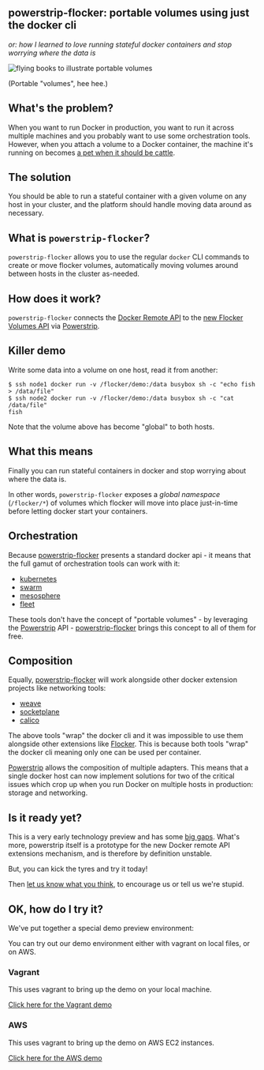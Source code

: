 ## powerstrip-flocker: portable volumes using just the docker cli
*or: how I learned to love running stateful docker containers and stop worrying where the data is*

![flying books to illustrate portable volumes](resources/flying_books.jpg)

(Portable "volumes", hee hee.)

## What's the problem?

When you want to run Docker in production, you want to run it across multiple machines and you probably want to use some orchestration tools.
However, when you attach a volume to a Docker container, the machine it's running on becomes [a pet when it should be cattle](http://www.theregister.co.uk/2013/03/18/servers_pets_or_cattle_cern/).

## The solution

You should be able to run a stateful container with a given volume on any host in your cluster, and the platform should handle moving data around as necessary.

## What is `powerstrip-flocker`?

`powerstrip-flocker` allows you to use the regular `docker` CLI commands to create or move flocker volumes, automatically moving volumes around between hosts in the cluster as-needed.

## How does it work?

`powerstrip-flocker` connects the [Docker Remote API](https://docs.docker.com/reference/api/docker_remote_api/) to the [new Flocker Volumes API](http://doc-dev.clusterhq.com/advanced/api.html) via [Powerstrip](https://github.com/clusterhq/powerstrip).

## Killer demo

Write some data into a volume on one host, read it from another:

```
$ ssh node1 docker run -v /flocker/demo:/data busybox sh -c "echo fish > /data/file"
$ ssh node2 docker run -v /flocker/demo:/data busybox sh -c "cat /data/file"
fish
```

Note that the volume above has become "global" to both hosts.

## What this means

Finally you can run stateful containers in docker and stop worrying about where the data is.

In other words, `powerstrip-flocker` exposes a *global namespace* (`/flocker/*`) of volumes which flocker will move into place just-in-time before letting docker start your containers.

## Orchestration

Because [powerstrip-flocker](https://github.com/ClusterHQ/powerstrip-flocker) presents a standard docker api - it means that the full gamut of orchestration tools can work with it:

 * [kubernetes](https://github.com/googlecloudplatform/kubernetes)
 * [swarm](https://github.com/docker/swarm/)
 * [mesosphere](https://github.com/mesosphere/marathon)
 * [fleet](https://github.com/coreos/fleet)

These tools don't have the concept of "portable volumes" - by leveraging the [Powerstrip](https://github.com/ClusterHQ/powerstrip) API - [powerstrip-flocker](https://github.com/ClusterHQ/powerstrip-flocker) brings this concept to all of them for free.

## Composition

Equally, [powerstrip-flocker](https://github.com/ClusterHQ/powerstrip-flocker) will work alongside other docker extension projects like networking tools:

 * [weave](https://github.com/zettio/weave)
 * [socketplane](https://github.com/socketplane/socketplane)
 * [calico](https://github.com/Metaswitch/calico)

The above tools "wrap" the docker cli and it was impossible to use them alongside other extensions like [Flocker](https://github.com/ClusterHQ/flocker).
This is because both tools "wrap" the docker cli meaning only one can be used per container.

[Powerstrip](https://github.com/ClusterHQ/powerstrip) allows the composition of multiple adapters.
This means that a single docker host can now implement solutions for two of the critical issues which crop up when you run Docker on multiple hosts in production: storage and networking.

## Is it ready yet?

This is a very early technology preview and has some [big gaps](https://github.com/ClusterHQ/powerstrip-flocker/issues).
What's more, powerstrip itself is a prototype for the new Docker remote API extensions mechanism, and is therefore by definition unstable.

But, you can kick the tyres and try it today!

Then [let us know what you think](https://github.com/ClusterHQ/powerstrip-flocker/issues/new), to encourage us or tell us we're stupid.

## OK, how do I try it?

We've put together a special demo preview environment:

You can try out our demo environment either with vagrant on local files, or on AWS.

### Vagrant

This uses vagrant to bring up the demo on your local machine.

[Click here for the Vagrant demo](https://github.com/ClusterHQ/powerstrip-flocker/tree/master/vagrant)

### AWS

This uses vagrant to bring up the demo on AWS EC2 instances.

[Click here for the AWS demo](https://github.com/ClusterHQ/powerstrip-flocker/tree/master/vagrant-aws)
